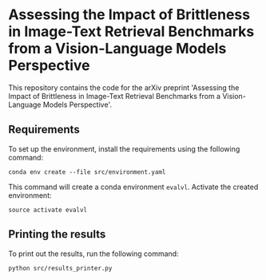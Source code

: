 # Assessing the Impact of Brittleness in Image-Text Retrieval Benchmarks from a Vision-Language Models Perspective

This repository contains the code for the arXiv preprint 'Assessing the Impact of Brittleness in Image-Text Retrieval Benchmarks from a Vision-Language Models Perspective'.


## Requirements

To set up the environment, install the requirements using the following command:

```angular2html
conda env create --file src/environment.yaml
```

This command will create a conda environment `evalvl`. Activate the created environment:

```angular2html
source activate evalvl
```

## Printing the results

To print out the results, run the following command:

```angular2html
python src/results_printer.py
```
